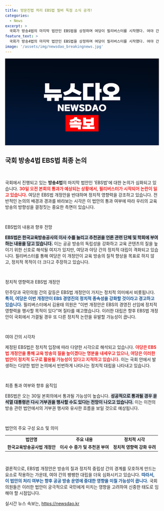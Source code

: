 ```yaml
---
title: 방문진법 처리 EBS법 필버 독점 소식 공개!
categories:
  - News
excerpt: >
  국회가 방송4법의 마지막 법안인 EBS법을 상정하며 여당이 필리버스터를 시작했다. 여야 간 치열한 공방 속, EBS 이사 확대와 정치적 영향력 우려의 갈등이 심화되고 있다. 30일 본회의 통과 예상!
feature_text: >
  국회가 방송4법의 마지막 법안인 EBS법을 상정하며 여당이 필리버스터를 시작했다. 여야 간 치열한 공방 속, EBS 이사 확대와 정치적 영향력 우려의 갈등이 심화되고 있다. 30일 본회의 통과 예상!
image: '/assets/img/newsdao_breakingnews.jpg'
---
```


<p><img src="/assets/img/newsdao_breakingnews.jpg" alt="pcversion 속보" /></p>

<h2 data-ke-size="size26">국회 방송4법 EBS법 최종 논의</h2>

<p data-ke-size="size16">&nbsp;</p>

<p>국회에서 진행되고 있는 <b>방송4법</b>의 마지막 법안인 'EBS법'에 대한 논의가 심화되고 있습니다. <b><span style="color: #ee2323;">30일 오전 본회의 통과가 예상되는 상황에서, 필리버스터가 시작되어 논란이 일고 있습니다.</span></b> 여당은 EBS법 개정안을 반대하며 정치적 영향력을 강조하고 있습니다. 전반적인 논의의 배경과 경과를 바라보는 시각은 이 법안의 통과 여부에 따라 우리의 교육 방송의 방향성을 결정짓는 중요한 측면이 있습니다.</p>

<p data-ke-size="size16">&nbsp;</p>

<p>EBS법의 내용과 향후 전망</p>

<p><b><span style="background-color: #21538527;">EBS법은 한국교육방송공사의 이사 수를 늘리고 추천권을 언론 관련 단체 및 학회에 부여하는 내용을 담고 있습니다.</span></b> 이는 공공 방송의 독립성을 강화하고 교육 콘텐츠의 질을 높이기 위한 신호로 해석될 여지가 있지만, 여당과 야당 간의 정치적 대립이 격화되고 있습니다. 필리버스터를 통해 여당은 이 개정안이 교육 방송의 질적 향상을 목표로 하지 않고, 정치적 목적이 더 크다고 주장하고 있습니다.</p>

<p data-ke-size="size16">&nbsp;</p>

<p>정치적 영향력과 EBS법 개정안</p>

<p>민주당과 국민의힘 간의 갈등은 EBS법 개정안이 가지는 정치적 의미에서 비롯됩니다. <b><span style="color: #1a5490;">특히, 여당은 이번 개정안이 EBS 경영진의 정치적 종속성을 강화할 것이라고 경고하고 있습니다.</span></b> 필리버스터에서 김용태 의원은 "이번 개정안은 EBS의 경영진 선임에 정치적 영향력을 행사할 목적이 있다"며 질타를 예고했습니다. 이러한 대립은 향후 EBS법 개정안이 국회에서 가결될 경우 또 다른 정치적 논란을 유발할 가능성이 큽니다.</p>

<p data-ke-size="size16">&nbsp;</p>

<p>여야 간의 시각차</p>

<p>제정된 EBS법은 정치적 입장에 따라 다양한 시각으로 해석되고 있습니다. <b><span style="color: #ee2323;">야당은 EBS법 개정안을 통해 교육 방송의 질을 높이겠다는 명분을 내세우고 있으나, 여당은 이러한 법안이 정치적 도구로 활용될 가능성이 있다고 지적하고 있습니다.</span></b> 이는 국회 안에서 발생하는 다양한 법안 논의에서 빈번하게 나타나는 정치적 대립을 나타내고 있습니다.</p>

<p data-ke-size="size16">&nbsp;</p>

<p>최종 통과 여부와 향후 움직임 </p>

<p>EBS법은 오는 30일 본회의에서 통과될 가능성이 높습니다. <b><span style="background-color: #21538527;">성공적으로 통과될 경우 윤석열 대통령은 다시 거부권을 행사할 수도 있다는 전망이 나오고 있습니다.</span></b> 이는 이전의 방송 관련 법안에서의 거부권 행사와 유사한 흐름을 보일 것으로 예상됩니다.</p>

<p data-ke-size="size16">&nbsp;</p>

<p>법안의 주요 구성 요소 및 의미</p>

<table style="width: 100%; table-layout: fixed;">
  <tr>
    <td style="text-align: center; height: 17px;"><b>법안명</b></td>
    <td style="text-align: center; height: 17px;"><b>주요 내용</b></td>
    <td style="text-align: center; height: 17px;"><b>정치적 시각</b></td>
  </tr>
  <tr>
    <td style="text-align: center; height: 17px;"><b>한국교육방송공사법 개정안</b></td>
    <td style="text-align: center; height: 17px;"><b>이사 수 증가 및 추천권 부여</b></td>
    <td style="text-align: center; height: 17px;"><b>정치적 영향력 강화 우려</b></td>
  </tr>
</table>

<p data-ke-size="size16">&nbsp;</p>

<p>결론적으로, EBS법 개정안은 방송의 질과 정치적 중립성 간의 경계를 모호하게 만드는 요소로 작용하는 가운데, 여야 간의 팽팽한 대립을 더욱 심화시키고 있습니다. <b><span style="color: #1a5490;">따라서, 이 법안의 처리 여부는 향후 공공 방송 운영에 중대한 영향을 미칠 가능성이 큽니다.</span></b> 국회의원들은 이러한 법안이 궁극적으로 국민에게 미치는 영향을 고려하여 신중한 태도로 임해야 할 시점입니다.</p>
실시간 뉴스 속보는, <a href="https://newsdao.kr" rel="dofollow">https://newsdao.kr</a>



